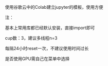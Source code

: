 ﻿使用谷歌云中的Colab建立jupyter的模板，使用方便

注：

基本上常用库都已经默认安装，直接import即可

cup数：3，建议多线程n=3

每隔24小时reset一次，不建议使用时间过长

是否使用GPU需自己在菜单中选择
